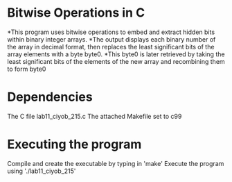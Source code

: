 # Bitwise Operations in C
*This program uses bitwise operations to embed and extract hidden bits within binary integer arrays.
*The output displays each binary number of the array in decimal format, then replaces the least significant bits of the array elements with a byte byte0.
*This byte0 is later retrieved by taking the least significant bits of the elements of the new array and recombining them to form byte0

# Dependencies
The C file lab11_ciyob_215.c
The attached Makefile set to c99

# Executing the program
Compile and create the executable by typing in 'make'
Execute the program using './lab11_ciyob_215'
